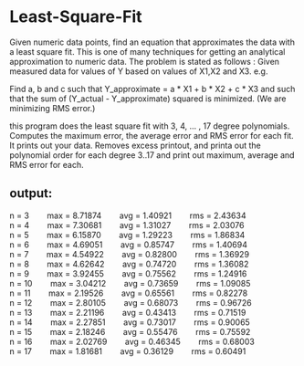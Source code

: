 # Least-Square-Fit
Given numeric data points, find an equation that approximates the data with a least square fit. This is one of many techniques for getting an analytical approximation to numeric data.
The problem is stated as follows :
   Given measured data for values of Y based on values of X1,X2 and X3. e.g.

  Find a, b and c such that   Y_approximate =  a * X1 + b * X2 + c * X3
  and such that the sum of (Y_actual - Y_approximate) squared is minimized.
  (We are minimizing RMS error.)

this program does the least square fit with 3, 4, ... , 17 degree polynomials. Computes the maximum error, the average error and RMS error for each fit. It prints out your data. Removes excess printout, and printa out the polynomial order for each degree 3..17 and print out maximum, average and RMS error for each.

## output:
n = 3   &nbsp;&nbsp;&nbsp;&nbsp;&nbsp;&nbsp;   max = 8.71874   &nbsp;&nbsp;&nbsp;&nbsp;&nbsp;&nbsp;   avg = 1.40921   &nbsp;&nbsp;&nbsp;&nbsp;&nbsp;&nbsp;   rms = 2.43634      
n = 4  &nbsp;&nbsp;&nbsp;&nbsp;&nbsp;&nbsp;    max = 7.30681    &nbsp;&nbsp;&nbsp;&nbsp;&nbsp;&nbsp;  avg = 1.31027   &nbsp;&nbsp;&nbsp;&nbsp;&nbsp;&nbsp;   rms = 2.03076      
n = 5    &nbsp;&nbsp;&nbsp;&nbsp;&nbsp;&nbsp;  max = 6.15870    &nbsp;&nbsp;&nbsp;&nbsp;&nbsp;&nbsp;  avg = 1.29223   &nbsp;&nbsp;&nbsp;&nbsp;&nbsp;&nbsp;   rms = 1.86834      
n = 6  &nbsp;&nbsp;&nbsp;&nbsp;&nbsp;&nbsp;    max = 4.69051   &nbsp;&nbsp;&nbsp;&nbsp;&nbsp;&nbsp;   avg = 0.85747    &nbsp;&nbsp;&nbsp;&nbsp;&nbsp;&nbsp;  rms = 1.40694      
n = 7  &nbsp;&nbsp;&nbsp;&nbsp;&nbsp;&nbsp;    max = 4.54922   &nbsp;&nbsp;&nbsp;&nbsp;&nbsp;&nbsp;   avg = 0.82800   &nbsp;&nbsp;&nbsp;&nbsp;&nbsp;&nbsp;   rms = 1.36929      
n = 8    &nbsp;&nbsp;&nbsp;&nbsp;&nbsp;&nbsp;  max = 4.62642   &nbsp;&nbsp;&nbsp;&nbsp;&nbsp;&nbsp;   avg = 0.74720   &nbsp;&nbsp;&nbsp;&nbsp;&nbsp;&nbsp;   rms = 1.36082      
n = 9   &nbsp;&nbsp;&nbsp;&nbsp;&nbsp;&nbsp;   max = 3.92455   &nbsp;&nbsp;&nbsp;&nbsp;&nbsp;&nbsp;   avg = 0.75562  &nbsp;&nbsp;&nbsp;&nbsp;&nbsp;&nbsp;    rms = 1.24916      
n = 10   &nbsp;&nbsp;&nbsp;&nbsp;&nbsp;&nbsp;  max = 3.04212   &nbsp;&nbsp;&nbsp;&nbsp;&nbsp;&nbsp;   avg = 0.73659  &nbsp;&nbsp;&nbsp;&nbsp;&nbsp;&nbsp;    rms = 1.09085      
n = 11   &nbsp;&nbsp;&nbsp;&nbsp;&nbsp;&nbsp;  max = 2.19526   &nbsp;&nbsp;&nbsp;&nbsp;&nbsp;&nbsp;   avg = 0.65561    &nbsp;&nbsp;&nbsp;&nbsp;&nbsp;&nbsp;  rms = 0.82278      
n = 12  &nbsp;&nbsp;&nbsp;&nbsp;&nbsp;&nbsp;   max = 2.80105   &nbsp;&nbsp;&nbsp;&nbsp;&nbsp;&nbsp;   avg = 0.68073   &nbsp;&nbsp;&nbsp;&nbsp;&nbsp;&nbsp;   rms = 0.96726      
n = 13   &nbsp;&nbsp;&nbsp;&nbsp;&nbsp;&nbsp;  max = 2.21196    &nbsp;&nbsp;&nbsp;&nbsp;&nbsp;&nbsp;  avg = 0.43413    &nbsp;&nbsp;&nbsp;&nbsp;&nbsp;&nbsp;  rms = 0.71519      
n = 14  &nbsp;&nbsp;&nbsp;&nbsp;&nbsp;&nbsp;   max = 2.27851   &nbsp;&nbsp;&nbsp;&nbsp;&nbsp;&nbsp;   avg = 0.73017  &nbsp;&nbsp;&nbsp;&nbsp;&nbsp;&nbsp;    rms = 0.90065      
n = 15   &nbsp;&nbsp;&nbsp;&nbsp;&nbsp;&nbsp;  max = 2.18246   &nbsp;&nbsp;&nbsp;&nbsp;&nbsp;&nbsp;   avg = 0.55476   &nbsp;&nbsp;&nbsp;&nbsp;&nbsp;&nbsp;   rms = 0.75592      
n = 16   &nbsp;&nbsp;&nbsp;&nbsp;&nbsp;&nbsp;  max = 2.02769   &nbsp;&nbsp;&nbsp;&nbsp;&nbsp;&nbsp;   avg = 0.46345    &nbsp;&nbsp;&nbsp;&nbsp;&nbsp;&nbsp;  rms = 0.68003      
n = 17  &nbsp;&nbsp;&nbsp;&nbsp;&nbsp;&nbsp;   max = 1.81681   &nbsp;&nbsp;&nbsp;&nbsp;&nbsp;&nbsp;   avg = 0.36129   &nbsp;&nbsp;&nbsp;&nbsp;&nbsp;&nbsp;   rms = 0.60491      
